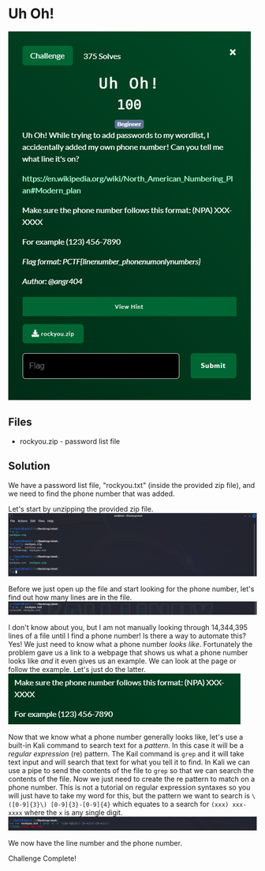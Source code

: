# Uh Oh!
![](images/problem.PNG)

## Files
- rockyou.zip - password list file

## Solution
We have a password list file, "rockyou.txt" (inside the provided zip file), and we need to find the phone number that was added.

Let's start by unzipping the provided zip file.
![](images/ss_00.PNG)

Before we just open up the file and start looking for the phone number, let's find out how many lines are in the file.
![](images/ss_01.PNG)

I don't know about you, but I am not manually looking through 14,344,395 lines of a file until I find a phone number!  Is there a way to automate this?  Yes!  We just need to know what a phone number *looks like*.  Fortunately the problem gave us a link to a webpage that shows us what a phone number looks like *and* it even gives us an example.  We can look at the page or follow the example.  Let's just do the latter.
![](images/ss_02.PNG)

Now that we know what a phone number generally looks like, let's use a built-in Kali command to search text for a *pattern*.  In this case it will be a *regular expression* (re) pattern.  The Kail command is `grep` and it will take text input and will search that text for what you tell it to find.  In Kali we can use a pipe to send the contents of the file to `grep` so that we can search the contents of the file.  Now we just need to create the re pattern to match on a phone number.  This is not a tutorial on regular expression syntaxes so you will just have to take my word for this, but the pattern we want to search is `\([0-9]{3}\) [0-9]{3}-[0-9]{4}` which equates to a search for `(xxx) xxx-xxxx` where the `x` is any single digit.
![](images/ss_03.PNG)

We now have the line number and the phone number.

Challenge Complete!
